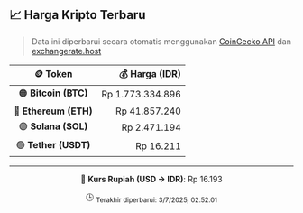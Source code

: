 

<!-- HARGA_KRIPTO -->
## 📈 Harga Kripto Terbaru

> Data ini diperbarui secara otomatis menggunakan [CoinGecko API](https://www.coingecko.com/) dan [exchangerate.host](https://exchangerate.host/)

<div align="center">

| 🪙 Token | 💰 Harga (IDR) |
|:------:|---------------:|
| 🟠 **Bitcoin (BTC)**   | Rp 1.773.334.896 |
| 🔵 **Ethereum (ETH)**  | Rp 41.857.240 |
| 🟣 **Solana (SOL)**    | Rp 2.471.194 |
| 🟢 **Tether (USDT)**   | Rp 16.211 |

---

💱 **Kurs Rupiah (USD → IDR)**: Rp 16.193

🕒 <sub>Terakhir diperbarui: 3/7/2025, 02.52.01</sub>

</div>
<!-- /HARGA_KRIPTO -->